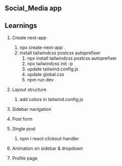 ## Social_Media app

## Learnings

1. Create next-app

   1. npx create-next-app .
   2. install tailwindcss postcss autoprefixer
      1. npx install tailwindcss postcss autoprefixer
      2. npx tailwindcss init -p
      3. update tailwind.config.js
      4. update global.css
      5. npm run dev

2. Layout structure

   1. add colors in tailwind.config.js

3. Sidebar navigation

4. Post form

5. Single post

   1. npm i react-clickout-handler

6. Animation on sidebar & dropdown

7. Profile page
